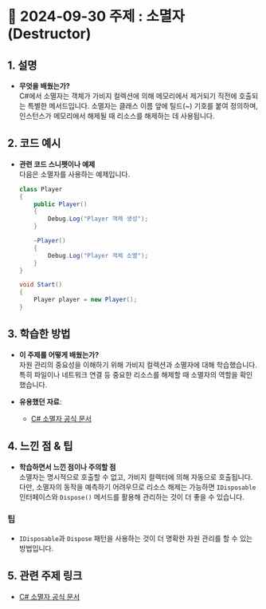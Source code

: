 # 📅 2024-09-30 주제 : 소멸자 (Destructor)

## 1. 설명
- **무엇을 배웠는가?**  
  C#에서 소멸자는 객체가 가비지 컬렉션에 의해 메모리에서 제거되기 직전에 호출되는 특별한 메서드입니다. 소멸자는 클래스 이름 앞에 틸드(~) 기호를 붙여 정의하며, 인스턴스가 메모리에서 해제될 때 리소스를 해제하는 데 사용됩니다.

## 2. 코드 예시
- **관련 코드 스니펫이나 예제**  
  다음은 소멸자를 사용하는 예제입니다.
  ```csharp
  class Player
  {
      public Player()
      {
          Debug.Log("Player 객체 생성");
      }

      ~Player()
      {
          Debug.Log("Player 객체 소멸");
      }
  }

  void Start()
  {
      Player player = new Player();
  }
## 3. 학습한 방법
- **이 주제를 어떻게 배웠는가?**  
  자원 관리의 중요성을 이해하기 위해 가비지 컬렉션과 소멸자에 대해 학습했습니다. 특히 파일이나 네트워크 연결 등 중요한 리소스를 해제할 때 소멸자의 역할을 확인했습니다.

- **유용했던 자료**:  
  - [C# 소멸자 공식 문서](https://learn.microsoft.com/ko-kr/dotnet/csharp/programming-guide/classes-and-structs/destructors)

## 4. 느낀 점 & 팁
- **학습하면서 느낀 점이나 주의할 점**  
  소멸자는 명시적으로 호출할 수 없고, 가비지 컬렉터에 의해 자동으로 호출됩니다. 다만, 소멸자의 동작을 예측하기 어려우므로 리소스 해제는 가능하면 `IDisposable` 인터페이스와 `Dispose()` 메서드를 활용해 관리하는 것이 더 좋을 수 있습니다.

### 팁
- `IDisposable`과 `Dispose` 패턴을 사용하는 것이 더 명확한 자원 관리를 할 수 있는 방법입니다.

## 5. 관련 주제 링크
- [C# 소멸자 공식 문서](https://learn.microsoft.com/ko-kr/dotnet/csharp/programming-guide/classes-and-structs/destructors)